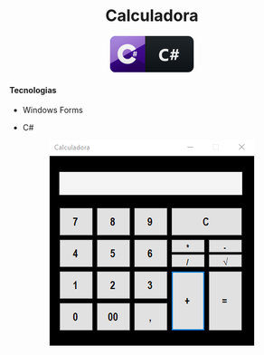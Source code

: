 # <div align="center"> Calculadora </div>

<div align="center">
  
![](https://github.com/MikeCodesDotNET/ColoredBadges/raw/master/svg/dev/languages/csharp.svg)

</div>

#### Tecnologias

- Windows Forms

- C#


<div align="center">
  
![](https://github.com/paolagarb/Calculadora/blob/master/GifCalculadora.gif)

</div>

